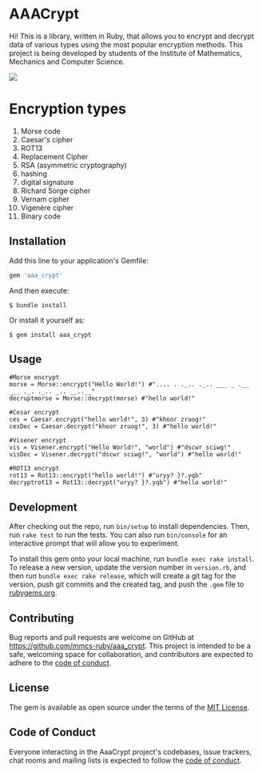 # AAACrypt
Hi!  This is a library, written in Ruby, that allows you to encrypt and decrypt data of various types using the most popular encryption methods. This project is being developed by students of the Institute of Mathematics, Mechanics and Computer Science.

![](https://c.tenor.com/esCBwJ7Tq4UAAAAd/pc-hack.gif)

# Encryption types
1. Morse code
2. Caesar's cipher
3. ROT13
4. Replacement Cipher
5. RSA (asymmetric cryptography)
6. hashing
7. digital signature
8. Richard Sorge cipher
9. Vernam cipher
10. Vigenère cipher
11. Binary code

## Installation

Add this line to your application's Gemfile:

```ruby
gem 'aaa_crypt'
```

And then execute:

    $ bundle install

Or install it yourself as:

    $ gem install aaa_crypt

## Usage
```
#Morse encrypt
morse = Morse::encrypt("Hello World!") #".... . ._.. ._.. ___ _ .__ ___ ._. ._.. _.. __..__"
decruptmorse = Morse::decrypt(morse) #"hello world!"

#Cesar encrypt
ces = Caesar.encrypt("hello world!", 3) #"khoor zruog!"
cesDec = Caesar.decrypt("khoor zruog!", 3) #"hello world!"

#Visener encrypt
vis = Visener.encrypt("Hello World!", "world") #"dscwr sciwg!"
visDec = Visener.decrypt("dscwr sciwg!", "world") #"hello world!"

#ROT13 encrypt
rot13 = Rot13::encrypt("hello world!") #"uryy? }?.yqb"
decryptrot13 = Rot13::decrypt("uryy? }?.yqb") #"hello world!"
```


## Development

After checking out the repo, run `bin/setup` to install dependencies. Then, run `rake test` to run the tests. You can also run `bin/console` for an interactive prompt that will allow you to experiment.

To install this gem onto your local machine, run `bundle exec rake install`. To release a new version, update the version number in `version.rb`, and then run `bundle exec rake release`, which will create a git tag for the version, push git commits and the created tag, and push the `.gem` file to [rubygems.org](https://rubygems.org).

## Contributing

Bug reports and pull requests are welcome on GitHub at https://github.com/mmcs-ruby/aaa_crypt. This project is intended to be a safe, welcoming space for collaboration, and contributors are expected to adhere to the [code of conduct](https://github.com/[USERNAME]/aaa_crypt/blob/master/CODE_OF_CONDUCT.md).

## License

The gem is available as open source under the terms of the [MIT License](https://opensource.org/licenses/MIT).

## Code of Conduct

Everyone interacting in the AaaCrypt project's codebases, issue trackers, chat rooms and mailing lists is expected to follow the [code of conduct](https://github.com/[USERNAME]/aaa_crypt/blob/master/CODE_OF_CONDUCT.md).